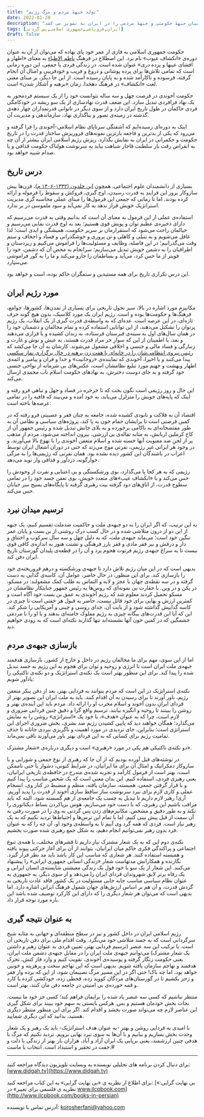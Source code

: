 ```yaml
---
title: "تولد جبههٔ مردم و مرگ رژیم"
date: 2022-01-28
description: "نشانه های ضعف و ناتوانی جمهوری اسلامی در ادارهٔ کشور هرروز دیده می‌شود. در مقابل اعتراضات صنفی مردم بیشتر گشترش می‌یابد. این مقاله تصویری از تقابل میان جبههٔ حکومتی و جبههٔ مردمی را در ایران به تصویر می کشد"
tags: [ایران,فروپاشی,جمهوری اسلامی,پس گردنی]
draft: false
---
```

حکومت جمهوری اسلامی به فازی از عمر خود پای نهاده که می‌توان از آن به عنوان دوره‌ی «انکشاف عیوب» نام برد. این اصطلاح در فرهنگ [ناظم الاطباء](https://fa.wikipedia.org/wiki/%D9%86%D8%A7%D8%B8%D9%85%E2%80%8C%D8%A7%D9%84%D8%A7%D8%B7%D8%A8%D8%A7) به معنای «اظهار و افشای عیبها و پرده دری» عنوان شده است. در زندگی فردی یا جمعی، این دوره زمانی است که تمامی تلاش‌ها برای پرده پوشانی و دروغ و فریب و خودفریبی و امثال آن انجام گرفته، فرسوده و ناکارآمد شده و به پایان رسیده است. از این جا دیگر، بر مبنای معنی لغت «انکشاف» در فرهنگ دهخدا، زمان «برهنه و آشکار شدن» است.

حکومت آخوندی در فرصت چهل و سه ساله نتوانست خود را از یک سیستم فردمحور به یک نهاد فرافردی تبدیل سازد. این ضعف قدرت نهادسازی از یک سو ریشه در خودکامگی فردی حاکمان در طول تاریخ ایران دارد و از سوی دیگر در ناتوانی قدرتمداران چهار دهه‌ی گذشته در زمینه‌ی تصور و بناگذاری نهاد، سازماندهی و مدیریت آن.

اینک به دوره‌ای رسیده‌ایم که آشفتگی سرتاپای نظام اسلامی-آخوندی را فرا گرفته و می‌رود که یکی از بدترین و فاجعه بارترین نمونه‌های فروریزش ساختار قدرت را در تاریخ حکومت و حکمرانی در ایران به نمایش بگذارد. ریزش رژیم اسلامی ایران بیشتر از آن چه به انقراض رقت بار سلطنت قاجار شباهت بیابد به سرنوشت هولناک حکومت قذافی و یا صدام شبیه خواهد بود.

## درس تاریخ
بسیاری از دانشمندان علوم اجتماعی، همچون [ابن خلدون (۱۳۳۲-۱۴۰۶ م)](https://fa.wikipedia.org/wiki/%D8%A7%D8%A8%D9%86_%D8%AE%D9%84%D8%AF%D9%88%D9%86)، قرن‌ها پیش سازوکار بروز این فرایندِ به قدرت رسیدن، اوج گیری، فروکش و سقوط را فرموله و ارائه کرده بودند. اما تا زمانی که جمعی این فرمول‌ها را مبنای عملی محاسبه گری مدیریت استراتژیک خویش قرار ندهد به کار نمی‌آید و سود ملموسی در بر ندارد.

استفاده‌ی عملی از این فرمول به معنای آن است که بدانیم وقتی به قدرت می‌رسیم که دارای ذخیره‌ی عظیم توان و پویش قوی هستیم؛ بعد به اوج قدرت نمایی می‌رسیم و خیالمان راحت می‌شود که استقرارمان بر سریر حکومت، همیشگی و ابدی است؛ لذا غافل می‌شویم و به تنبلی و کاهلی و تن پروری و خوشگذرانی و فساد و اجحاف و ستم وقت می‌گذرانیم؛ در این فاصله، وظایف و مسئولیت‌ها را فراموش می‌کنیم و زیردستان و اطرافیان را به دشمن خویش تبدیل می‌سازیم؛ سرانجام به محض آن که دشمن، خود را قویتر از ما حس کرد، می‌آید و بساطمان را جارو می‌کند و ما را به گور فراموشی می‌سپارد.

این درس تکراری تاریخ برای همه مستبدین و ستمگران حاکم بوده، است و خواهد بود.

## مورد رژیم ایران
مکانیزم مورد اشاره در بالا، سیر تحول تاریخی برای بسیاری از تمدن‌ها، کشورها، جوامع، فرهنگ‌ها و حکومت‌ها بوده و است. رژیم ایران یک مورد کلاسیک، بدون هیچ گونه حرف تازه‌ای، در این عرصه است. عده‌ای که به واسطه‌ی قدرت گیری از یک انقلاب، یک رژیم پرتوان را تشکیل می‌دهند، از این توانایی استفاده کرده و تمام مخالفان و دشمنان خود را در همان سال‌های اول به سینه‌ی قبرستان فرستاده، به زندان کشیده و یا فراری می‌دهند و بعد، با اطمینان از این که سوارِ خر مرادِ قدرت هستند، به عیش و نوش و غارت و زنبارگی و فساد مالی و جنسی و اخلاقی مشغول می‌شوند. کارشان به آن جا می‌کشد که [رئیس نیروی انتظامی‌شان را در خانه‌ای با هفت زن برهنه در حال برگزاری نماز سکسی](https://fa.wikipedia.org/wiki/%D8%B1%D8%B6%D8%A7_%D8%B2%D8%A7%D8%B1%D8%B9%DB%8C) پیدا می‌کنند و یا اخیرا، آخوندی که نماینده‌ی «روحانیت» و خدا و قران و پیامبر و ائمه‌ی اطهار وبهشت و جهنم مورد تبلیغ نظامشان است، عکس‌های بی شرمانه از نواحی جنسی خود گرفته و به جای دوست دخترش، به نهادهای حکومت اسلام ناب محمدی ارسال می‌کند.

این حال و روز رژیمی است نگون بخت که تا خرخره در فساد و جهل و تباهی فرو رفته و اینک که پایه‌های خویش را متزلزل می‌یابد، به خود آمده و می‌بیند که قافیه را در تمامی عرصه‌ها باخته است:

اقتصاد آن به فلاکت و نابودی کشیده شده، جامعه به چنان فقر و عصبیتی فرو رفته که در کمین فرصتی است تا برایشان حمام خون به پا کند، پروژه‌های سیاسی و نظامی آن به طور مفتضحانه‌ای به ناکامی برخورده و به بلای جانش تبدیل شده و رئیس جمهور آن از کاخ کرملین اربابش، به مثابه تفاله‌ی بی ارزشی، بیرون انداخته می‌شود، مردم از مذهب پر از لجنِ ضد معنویت آنها خسته شده و اسلام متعفن آخوندی را با تهوع بالا می‌آورند، و در وجود هر ایرانی غیر رژیمی، نفرتی موج می‌زند که حتی در دوران اشغال ایران توسط اعراب در باشندگان این کشور دیده نشده بود. همان نفرتی که رژیمی‌ها را به مرگی خوارگونه، دردآور و قذافی وار نوید می‌دهد.

رژیمی که به هر کجا پا می‌گذارد، بوی ورشکستگی و بی اعتنایی و نفرت از وجودش را حس می‌کند و با «انکشاف عیب»‌های متعدد خویش، بوی تعفن جسد خود را در تمامی سطوح قدرت، از اتاق‌های دود گرفته بیت رهبری گرفته تا پایگاه‌های بسیج سر خیابان حس می‌کند.

## ترسیم میدان نبرد
به این ترتیب، که اگر ایران را به دو جبهه‌ی ملت و حاکمیت ضدملت تقسیم کنیم، یک جبهه از این دو از درون متلاشی شده و در حال کسب درک روشنی از بن بست و پایان عمر ننگین خود است؛ می‌ماند جبهه‌ی ملت، که به دلیل چهل و سه سال سرکوب و اختناق و دار و درفش و نیز فقر مادی و فقر بارز فرهنگی و تشتت هنوز به اندازه‌ی کافی قوی نیست تا به سراغ جبهه‌ی رژیم فرتوت هجوم برد و آن را در قطعه‌ی پلیدان گورستان تاریخ ایران دفن کند.

بدیهی است که در این میان رژیم تلاش دارد تا جبهه‌ی ورشکسته و درهم فروریخته‌ی خود را بازسازی کند. برای این منظور، در حال حاضر، عوامل آن، کاسه‌ی گدایی به دست گرفته و در سه نقطه‌ی جهان با عجز و لابه و التماس به طلب کمک مشغولند: در مسکو، در پکن و در وین. با حقارت بی نمونه‌ای که روس‌ها به رئیس جمهور جنایتکار نظامشان در مسکو تحمیل کردند معلوم شد که رژیم آخوندی به عمق بن بست خود آگاه است و کمترین ارزش و بهایی برای خود قائل نیست، حاضر به قبول هر خفتی است تا چیزی در کاسه گداییش گذاشته شود و از بابت آن، خدای روسی و چینی و آمریکایی را شکر کند. این که آیا این قدرت‌های بیگانه چیزی به رژیم مفلوک خامنه‌ای بدهند و یا او را با مردمی خشمگین که در کمین خون آنها نشسته‌اند تنها گذارند نکته‌ای است که به زودی خواهیم دید.

## بازسازی جبهه‌ی مردم
اما از این سوی، مهم برای ما مخالفان رژیم در داخل و خارج از کشور، بازسازی هدفمند جبهه‌ی ملت ایران است تا انرژی و روحیه و توان برای هجوم به این رژیم به جسد تبدیل شده را پیدا کند. برای این منظور بهتر است یک نکته‌ی استراتژیک و دو نکته‌ی تاکتیکی را یادآور شویم:

نکته‌ی استراتژیک در این است که مردم بتوانند به فردایی بهتر، بعد از دفن پیکر متعفن رژیم، باور آورند تا برای رسیدن به آن اقدام کنند. باید به ملت ایران این تصویر بهتر از فردای ایرانِ بدون آخوند و اسلام مخرب او را ارائه داد. مردم باید این آینده‌ی بهتر و روشن را ببینند تا روحیه و انگیزه بیابند. ترسیم واقع گرا و دقیق چنین فردایی ضروری و لازم است، چرا که به عنوان «هدف»، با خود یک «استراتژی» روشن را به نمایش می‌گذارد؛ همگان خواهند دید که پایین کشیدن رژیم ضد بشری، بخش ضروری اجرای این استراتژی است؛ بنابراین، جای تردیدی در مورد اهمیت و ناگریزی نبردی جانانه تا حذف تمامیت رژیم برای کسانی که به این فردای بهتر باور می‌آورند باقی نمی‌ماند.

دو نکته‌ی تاکتیکی هم یکی در مورد «رهبری» است و دیگری درباره‌ی «شعار مشترک».

در نوشته‌های قبل آورده بودیم که از آن جا که رهبری از نوع جمعی و شورایی و با سازوکار دمکراتیک و امثال آن برای ما ایرانیان، در شرایط کنونی، دشوار یا حتی ناممکن است، بهتر است از فرمول کارآمد و تجربه شده‌ی مندرج در حافظه‌ی تاریخی ایرانیان، یعنی رهبری فردی، استفاده کنیم. این بدان معنی است که یک شخص مناسب را پیدا کنیم و با قرار گرفتن جمعی، همبسته، سازمان یافته، منظم و منضبط در کنار وی، انسجام عملی و کاری لازم برای نبرد سرنوشت ساز ساقط سازی آخوند از قدرت را پدید آوریم. آری! رهبر لازم داریم تا تبدیل به چسب یک جامعه‌ی از هم گسسته شود. البته که باید مراقب باشیم این رهبری، که با دست خود می‌سازیم، هوس برپاکردن بساط دیکتاتوری را نکند و به طور دقیق و مشخص، مکانیزم‌های زدن پس گردنی به وی را در صورت رفتن به آن سمت از قبل پیش بینی کنیم. اما با تمام این ترس‌ها و احتیاط‌ها تردید نکنیم که به یک رهبر نیاز است. فردی که همه گرد وی آییم تا به واسطه‌ی وجود او، آن چه را که به عنوان فرد بدون رهبر نمی‌توانیم انجام دهیم، به شکل جمع رهبری شده صورت بخشیم.

نکته‌ی دوم این که به یک شعار مشترک نیاز داریم تا قشرهای مختلف، با همه‌ی تنوع اجتماعی و پراکندگی فکری حاکم میان ایرانیان، بتوانند از آن برای آغاز حرکتی پیوند یافته و همبسته استفاده کنند. هر شعاری که مناسب این کار باشد باید مد نظر قرار گیرد. نگارنده و همکارانش مدتهاست شعار «زندگی انسانی جمهوری ایرانی» را پیشنهاد می‌کنند. این شعار از یک سو با خود قول یک زندگی معیشتی شایسته‌ی انسان ایرانی و یک رفاه برتر لایق شهروندان فردای ایران را می‌دهد و از سوی دیگر، به جمهوری به عنوان نظام سیاسی مناسب جابه جایی مسئولیت در یک کشور فاقد عادت تاریخی به گردش قدرت، و آن هم بر اساس ارزش‌های جهان شمول فرهنگ ایرانی اشاره دارد. اما بدیهی است که می‌توان هر شعار دیگری را که دارای این کارکرد توصیف شده باشد این باره مورد توجه قرار داد.

## به عنوان نتیجه گیری
رژیم اسلامی ایران در داخل کشور و نیز در سطح منطقه‌ای و جهانی به مثابه شبح سرگردانی است که به جسد متلاشی خود می‌نگرد. وقت اقدام ملی برای دفن تاریخی آن است. با ترکیب این سه عنصر (ترسیم فردایی بهتر، تعیین فردی به عنوان رهبر و داشتن یک شعار مشترک) می‌توانیم جبهه‌ی ملت ایران را در مقابل جبهه‌ی دشمن ملت ایران، یعنی حکومت زنگار گرفته و پوسیده‌ی آخوندی، تقویت کنیم و وارد فاز کنش، تحرک هدفمند و تهاجم سازمان یافته شویم. بدیهی است که این تهاجم سخت و پرهزینه و خونین خواهد بود، اما چه باک! حتی اگر در این مسیر مرگ نصیبمان شود، از این که برده وار فقر و زجر بکشیم تا در گورستان‌های مردگان کووید زده، قحطی زده، خودکشی کرده یا کارد و قمه خورده‌ی بی امنیتی در جامعه دفن مان کنند، بهتر است.

منتظر نباشیم که کسی سه عنصر یاد شده را برایمان فراهم کند؛ کسی جز خود ما نیست. نجات بخش خودمان هستیم و بس. هرکس بایستی به سهم خود ببیند برای شکل گیری این عناصر لازم چه می‌تواند صورت بخشد و اقدام کند. اگر برای این منظور منتظر دیگری هستید، بدانید که این دیگری شمایید.

با امیدی به فردایی روشن و بهتر -به عنوان هدف استراتژیک- باید یک رهبر و یک شعار وحدت بخش بسازیم و بیابیم و با آن‌ها به سوی نبرد نهایی برویم. تردید نکنیم که مرگ با هدفی چنین ارزشمند، یعنی برپایی یک ایران آزاد و آباد، هزاران بار بهتر از زندگی با ذلت و خفت در تحقیر و استبداد است. انتخاب با ماست.#

---
برای دنبال کردن برنامه های تحلیلی نویسنده به وبسایت تلویزیون دیدگاه مراجعه کنید: [www.didgah.tv](https://www.didgah.tv)

برای اطلاع از نظریه ی «بی نهایت گرایی» به این کتاب مراجعه کنید: 
[«بی نهایت گرایی: نظریه ی فلسفی برای تغییر» در www.ilcpbook.com](http://www.ilcpbook.com/books-in-persian)

آدرس تماس با نویسنده: korosherfani@yahoo.com
